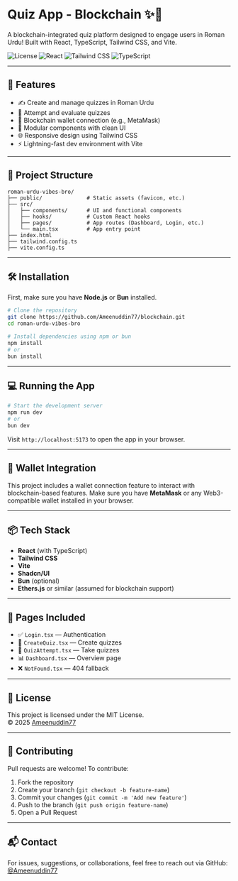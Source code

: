 # Quiz App - Blockchain ✨🧠

A blockchain-integrated quiz platform designed to engage users in Roman Urdu! Built with React, TypeScript, Tailwind CSS, and Vite.

![License](https://img.shields.io/github/license/Ameenuddin77/blockchain)
![React](https://img.shields.io/badge/React-18+-blue)
![Tailwind CSS](https://img.shields.io/badge/TailwindCSS-3.x-blueviolet)
![TypeScript](https://img.shields.io/badge/TypeScript-✓-3178c6)

---

## 🚀 Features

- ✍️ Create and manage quizzes in Roman Urdu
- 🧠 Attempt and evaluate quizzes
- 🔐 Blockchain wallet connection (e.g., MetaMask)
- 🧩 Modular components with clean UI
- 🌐 Responsive design using Tailwind CSS
- ⚡ Lightning-fast dev environment with Vite

---

## 📁 Project Structure

```
roman-urdu-vibes-bro/
├── public/              # Static assets (favicon, etc.)
├── src/
│   ├── components/      # UI and functional components
│   ├── hooks/           # Custom React hooks
│   ├── pages/           # App routes (Dashboard, Login, etc.)
│   └── main.tsx         # App entry point
├── index.html
├── tailwind.config.ts
├── vite.config.ts
```

---

## 🛠️ Installation

First, make sure you have **Node.js** or **Bun** installed.

```bash
# Clone the repository
git clone https://github.com/Ameenuddin77/blockchain.git
cd roman-urdu-vibes-bro

# Install dependencies using npm or bun
npm install
# or
bun install
```

---

## 💻 Running the App

```bash
# Start the development server
npm run dev
# or
bun dev
```

Visit `http://localhost:5173` to open the app in your browser.

---

## 🔐 Wallet Integration

This project includes a wallet connection feature to interact with blockchain-based features. Make sure you have **MetaMask** or any Web3-compatible wallet installed in your browser.

---

## 📦 Tech Stack

- **React** (with TypeScript)
- **Tailwind CSS**
- **Vite**
- **Shadcn/UI**
- **Bun** (optional)
- **Ethers.js** or similar (assumed for blockchain support)

---

## 🧪 Pages Included

- ✅ `Login.tsx` — Authentication
- 🧠 `CreateQuiz.tsx` — Create quizzes
- 🎯 `QuizAttempt.tsx` — Take quizzes
- 📊 `Dashboard.tsx` — Overview page
- ❌ `NotFound.tsx` — 404 fallback

---

## 📄 License

This project is licensed under the MIT License.  
© 2025 [Ameenuddin77](https://github.com/Ameenuddin77)

---

## 🤝 Contributing

Pull requests are welcome! To contribute:

1. Fork the repository
2. Create your branch (`git checkout -b feature-name`)
3. Commit your changes (`git commit -m 'Add new feature'`)
4. Push to the branch (`git push origin feature-name`)
5. Open a Pull Request

---

## 📬 Contact

For issues, suggestions, or collaborations, feel free to reach out via GitHub: [@Ameenuddin77](https://github.com/Ameenuddin77")
